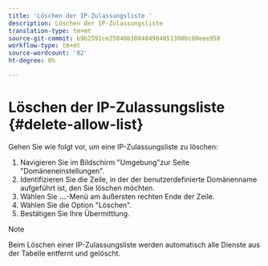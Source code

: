 ```yaml
---
title: 'Löschen der IP-Zulassungsliste '
description: Löschen der IP-Zulassungsliste
translation-type: tm+mt
source-git-commit: b9b2591ce25040b108484984851308bc80eee958
workflow-type: tm+mt
source-wordcount: '82'
ht-degree: 0%

---
```



# Löschen der IP-Zulassungsliste {#delete-allow-list}

Gehen Sie wie folgt vor, um eine IP-Zulassungsliste zu löschen:

1. Navigieren Sie im Bildschirm &quot;Umgebung&quot;zur Seite &quot;Domäneneinstellungen&quot;.
1. Identifizieren Sie die Zeile, in der der benutzerdefinierte Domänenname aufgeführt ist, den Sie löschen möchten.
1. Wählen Sie **...**-Menü am äußersten rechten Ende der Zeile.
1. Wählen Sie die Option &quot;Löschen&quot;.
1. Bestätigen Sie Ihre Übermittlung.

>[!NOTE]
>Beim Löschen einer IP-Zulassungsliste werden automatisch alle Dienste aus der Tabelle entfernt und gelöscht.

